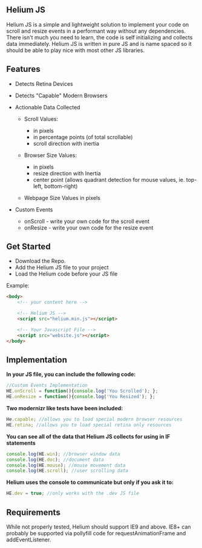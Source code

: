## Helium JS
Helium JS is a simple and lightweight solution to implement your code on scroll and resize events in a performant way without any dependencies. There isn't much you need to learn, the code is self initializing and collects data immediately. Helium JS is written in pure JS and is name spaced so it should be able to play nice with most other JS libraries.

## Features
- Detects Retina Devices
- Detects "Capable" Modern Browsers

- Actionable Data Collected
	- Scroll Values:
		- in pixels
		- in percentage points (of total scrollable)
		- scroll direction with inertia

	- Browser Size Values:
		- in pixels
		- resize direction with Inertia
		- center point (allows quadrant detection for mouse values, ie. top-left, bottom-right)

	- Webpage Size Values in pixels

- Custom Events
	- onScroll - write your own code for the scroll event
	- onResize - write your own code for the resize event


## Get Started
- Download the Repo.
- Add the Helium JS file to your project
- Load the Helium code before your JS file

Example:
```html
<body>
	<!-- your content here -->

	<!-- Helium JS -->
	<script src="helium.min.js"></script>

	<!-- Your Javascript File -->
	<script src="website.js"></script>
</body>
```

## Implementation
**In your JS file, you can include the following code:**
```javascript
//Custom Events Implementation
HE.onScroll = function(){console.log('You Scrolled'); };
HE.onResize = function(){console.log('You Resized'); };
```
**Two modernizr like tests have been included:**
```javascript
He.capable; //allows you to load special modern browser resources
HE.retina; //allows you to load special retina only resources
```

**You can see all of the data that Helium JS collects for using in IF statements**
```javascript
console.log(HE.win); //browser window data
console.log(HE.doc); //document data
console.log(HE.mouse); //mouse movement data
console.log(HE.scroll); //user scrolling data
```

**Helium uses the console to communicate but only if you ask it to:**
```javascript
HE.dev = true; //only works with the .dev JS file
```

## Requirements
While not properly tested, Helium should support IE9 and above.
IE8+ can probably be supported via pollyfill code for requestAnimationFrame and addEventListener.
